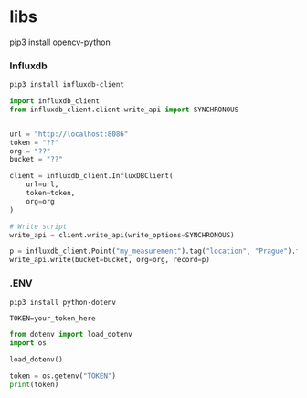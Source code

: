 # libs

pip3 install opencv-python

### Influxdb
```bash
pip3 install influxdb-client
```

``` python
import influxdb_client
from influxdb_client.client.write_api import SYNCHRONOUS


url = "http://localhost:8086"
token = "??"
org = "??"
bucket = "??"

client = influxdb_client.InfluxDBClient(
    url=url,
    token=token,
    org=org
)

# Write script
write_api = client.write_api(write_options=SYNCHRONOUS)

p = influxdb_client.Point("my_measurement").tag("location", "Prague").field("temperature", 25.3)
write_api.write(bucket=bucket, org=org, record=p)
```

### .ENV
``` bash
pip3 install python-dotenv
```

``` text
TOKEN=your_token_here
```


``` python
from dotenv import load_dotenv
import os

load_dotenv()

token = os.getenv("TOKEN")
print(token)
```